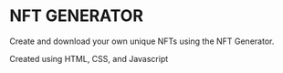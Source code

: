 # NFT GENERATOR


Create and download your own unique NFTs using the NFT Generator.

Created using HTML, CSS, and Javascript
